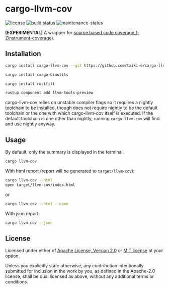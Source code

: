 # cargo-llvm-cov

<!-- TODO: uncomment once released
[![crates.io](https://img.shields.io/crates/v/cargo-llvm-cov.svg?style=flat-square&logo=rust)](https://crates.io/crates/cargo-llvm-cov) -->
[![license](https://img.shields.io/badge/license-Apache--2.0_OR_MIT-blue.svg?style=flat-square)](#license)
[![build status](https://img.shields.io/github/workflow/status/taiki-e/cargo-llvm-cov/CI/main?style=flat-square)](https://github.com/taiki-e/cargo-llvm-cov/actions?query=workflow%3ACI+branch%3Amain)
![maintenance-status](https://img.shields.io/badge/maintenance-experimental-blue.svg?style=flat-square)

**\[EXPERIMENTAL\]**
A wrapper for [source based code coverage (-Zinstrument-coverage)][source-based-code-coverage].

## Installation

```sh
cargo install cargo-llvm-cov --git https://github.com/taiki-e/cargo-llvm-cov.git

cargo install cargo-binutils

cargo install rustfilt

rustup component add llvm-tools-preview
```

<!-- TODO: uncomment once released
Alternatively, download compiled binaries from [GitHub Releases](https://github.com/taiki-e/cargo-llvm-cov/releases). -->

cargo-llvm-cov relies on unstable compiler flags so it requires a nightly toolchain to be installed, though does not require nightly to be the default toolchain or the one with which cargo-llvm-cov itself is executed. If the default toolchain is one other than nightly, running `cargo llvm-cov` will find and use nightly anyway.

## Usage

By default, only the summary is displayed in the terminal.

```sh
cargo llvm-cov
```

With html report (report will be generated to `target/llvm-cov`):

```sh
cargo llvm-cov --html
open target/llvm-cov/index.html
```

or

```sh
cargo llvm-cov --html --open
```

With json report:

```sh
cargo llvm-cov --json
```

[source-based-code-coverage]: https://doc.rust-lang.org/nightly/unstable-book/compiler-flags/source-based-code-coverage.html

## License

Licensed under either of [Apache License, Version 2.0](LICENSE-APACHE) or
[MIT license](LICENSE-MIT) at your option.

Unless you explicitly state otherwise, any contribution intentionally submitted
for inclusion in the work by you, as defined in the Apache-2.0 license, shall
be dual licensed as above, without any additional terms or conditions.
